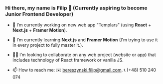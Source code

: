 ### Hi there, my name is Filip 👋 (Currently aspiring to become Junior Frontend Developer)


 - 🔭 I’m currently working on new web app "Templars" (using **React** + **Next.js** + **Framer Motion**).

- 🌱 I’m currently learning **Next.js** and **Framer Motion** (I'm trying to use it in every project to fully master it.).

- 🙋‍♂️ I’m looking to collaborate on any web project (website or app) that includes technology of React framework or vanilla JS.

- 📫 How to reach me:
      ✉️ bereszynski.filip@gmail.com.
      📞 (+48) 510 240 074
